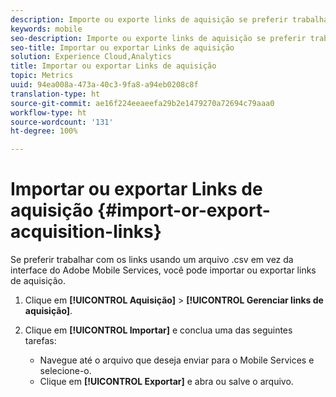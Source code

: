 ```yaml
---
description: Importe ou exporte links de aquisição se preferir trabalhar com os links usando um arquivo .csv em vez de usar a interface do usuário do Adobe Mobile Services.
keywords: mobile
seo-description: Importe ou exporte links de aquisição se preferir trabalhar com os links usando um arquivo .csv em vez de usar a interface do usuário do Adobe Mobile Services.
seo-title: Importar ou exportar Links de aquisição
solution: Experience Cloud,Analytics
title: Importar ou exportar Links de aquisição
topic: Metrics
uuid: 94ea008a-473a-40c3-9fa8-a94eb0208c8f
translation-type: ht
source-git-commit: ae16f224eeaeefa29b2e1479270a72694c79aaa0
workflow-type: ht
source-wordcount: '131'
ht-degree: 100%

---
```



# Importar ou exportar Links de aquisição {#import-or-export-acquisition-links}

Se preferir trabalhar com os links usando um arquivo .csv em vez da interface do Adobe Mobile Services, você pode importar ou exportar links de aquisição.

1. Clique em **[!UICONTROL Aquisição]** > **[!UICONTROL Gerenciar links de aquisição]**.
1. Clique em **[!UICONTROL Importar]** e conclua uma das seguintes tarefas:

   * Navegue até o arquivo que deseja enviar para o Mobile Services e selecione-o.
   * Clique em **[!UICONTROL Exportar]** e abra ou salve o arquivo.

